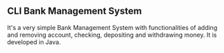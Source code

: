 <h2>CLI Bank Management System</h1>
It's a very simple Bank Management System with functionalities of adding and removing account, checking, depositing and withdrawing money.
It is developed in Java.
